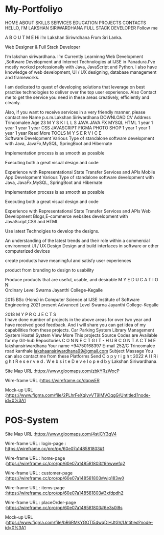 # My-Portfoliyo

HOME
ABOUT
SKILLS
SERVICES
EDUCATION
PROJECTS
CONTACTS
HELLO, I’M
LAKSHAN SIRIWARDHANA
FULL STACK DEVELOPER
Follow me

A B O U T   M E
Hi i’m Lakshan Siriwrdhana From Sri Lanka.

Web Designer & Full Stack Developer

I’m lakshan siriwardhana. I’m Currently Learninng Web Development ,Software Development and Internet Technologies at IJSE in Panadura.I’ve mostly worked professionally with Java, JavaScript and Python. I also have knowledge of web development, UI / UX designing, database management and frameworks.


 I am dedicated to quest of developing solutions that leverage on best practise technologies to deliver over the top user experience. Also Contact me to get the service you need in these areas creatively, efficiently and cleanly.

 Also, if you want to receive services in a very friendly manner, please contact me
Name          p.s.m.Lakshan Siriwardhana
DOWNLOAD CV
Address
Trincomalee
Age
23
M Y   S K I L L S
JAVA
JAVA FX
MYSQL
HTML
1 year
1 year
1 year
1 year
CSS
JAVASCRIPT
FIGMA
PHOTO SHOP
1 year
1 year
1 year
1 year
Read More
TOOLS
M Y   S E R V I C E   
Software
Development 
Various Type of standalone software development with Java, JavaFx,MySQL, SpringBoot and Hibernate

Implementation process is as smooth as possible

Executing both a great visual design and code

Experience with Representational State Transfer Services and APIs
Mobile App
Development 
Various Type of standalone software development with Java, JavaFx,MySQL, SpringBoot and Hibernate

Implementation process is as smooth as possible

Executing both a great visual design and code

Experience with Representational State Transfer Services and APIs
Web
Development 
Blogs,E-commerce websites development with JavaScript,CSS and HTML

Use latest Technolgies to develop the designs.

An understanding of the latest trends and their role within a commercial environment
UI / UX
Design 
Design and build interfaces in software or other computerized devices

create products have meaningful and satisfy user experiences

product from branding to design to usability

Produce products that are useful, usable, and desirable
M Y   E D U C A T I O N   
Ordinary Level
Swarna Jayanthi College-Kegalle

2015
 BSc (Hons) in Computer Science at IJSE
Institute of Software Engineering
2021 present
Advanced Level
Swarna Jayanthi College-Kegalle

2018
M Y   P R O J E C T S   
I have done number of projects  in the  above areas  for over two year and  have received good  feedback.
 And i will  share you can  get idea of my capabilities from these  projects.
Car Parking System
Library Management System
Hostel System
View More
This projects Source Codes are Available for my Git-hub Repositories
C O N N E C T    G I T - H U B
C O N T A C T  M E   
lakshansiriwardhana
Your name
+94750168397
E-mail
252/C Trincomalee road kanthale
lakshaansiriwardhana99@gmail.com
Subject
Massage
You can also contact me from these Platforms
Send
C o p y r i g h t            2022   A l l   R i g h t   R e s e r v e d .
W e b s i t e   D e v e l o p e d   b y   Lakshan Siriwardhana. 

Site Map URL :https://www.gloomaps.com/zbkYRzWocP

Wire-frame URL :https://wireframe.cc/dqpwER

Mock-up URL :https://www.figma.com/file/2PLhrFeXqiyvVT9lMVOqgG/Untitled?node-id=0%3A1


# POS-System

Site Map URL :https://www.gloomaps.com/4stlCY3qV4

Wire-frame URL : login-page : https://wireframe.cc/pro/pp/60e07a148581803#1

Wire-frame URL : home-page :https://wireframe.cc/pro/pp/60e07a148581803#9hwwefq2

Wire-frame URL : customer-page :https://wireframe.cc/pro/pp/60e07a148581803#wip183w0

Wire-frame URL : items-page :https://wireframe.cc/pro/pp/60e07a148581803#3xfdpdh2

Wire-frame URL : placeOrder-page :https://wireframe.cc/pro/pp/60e07a148581803#6e3s0l8s

Mock-up URL :https://www.figma.com/file/bR6RMkYGOTl54wqDlHJtGV/Untitled?node-id=0%3A1

